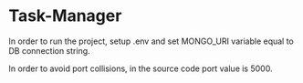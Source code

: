 # Task-Manager

In order to run the project, setup .env and set MONGO_URI variable equal to DB connection string.

In order to avoid port collisions, in the source code port value is 5000.
